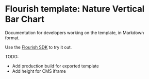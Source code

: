# Flourish template: Nature Vertical Bar Chart

Documentation for developers working on the template, in Markdown format.

Use the [Flourish SDK](https://www.npmjs.com/package/@flourish/sdk) to try it out.

TODO:
- Add production build for exported template
- Add height for CMS iframe
